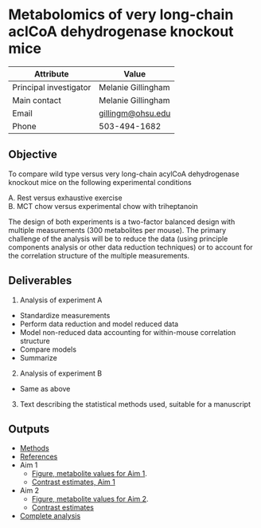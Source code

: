 # Metabolomics of very long-chain aclCoA dehydrogenase knockout mice

Attribute | Value
---|---
Principal investigator | Melanie Gillingham
Main contact | Melanie Gillingham
Email | gillingm@ohsu.edu
Phone | 503-494-1682


## Objective

To compare wild type versus very long-chain acylCoA dehydrogenase knockout mice on the following experimental conditions

A. Rest versus exhaustive exercise  
B. MCT chow versus experimental chow with triheptanoin  

The design of both experiments is a two-factor balanced design with multiple measurements (300 metabolites per mouse). 
The primary challenge of the analysis will be to reduce the data (using principle components analysis or other data reduction techniques) or to account for the correlation structure of the multiple measurements.


## Deliverables

1. Analysis of experiment A
  * Standardize measurements
  * Perform data reduction and model reduced data
  * Model non-reduced data accounting for within-mouse correlation structure
  * Compare models
  * Summarize
2. Analysis of experiment B
  * Same as above
3. Text describing the statistical methods used, suitable for a manuscript


## Outputs

* [Methods](docs/index.md#methods)
* [References](docs/index.md#references)
* Aim 1
  * [Figure, metabolite values for Aim 1](figures/plotDataAim1.png).
  * [Contrast estimates, Aim 1](data/processed/contrastsAim1.csv)
* Aim 2
  * [Figure, metabolite values for Aim 2](figures/plotDataAim2.png).
  * [Contrast estimates](data/processed/contrastsAim2.csv)
* [Complete analysis](docs/index.md)
